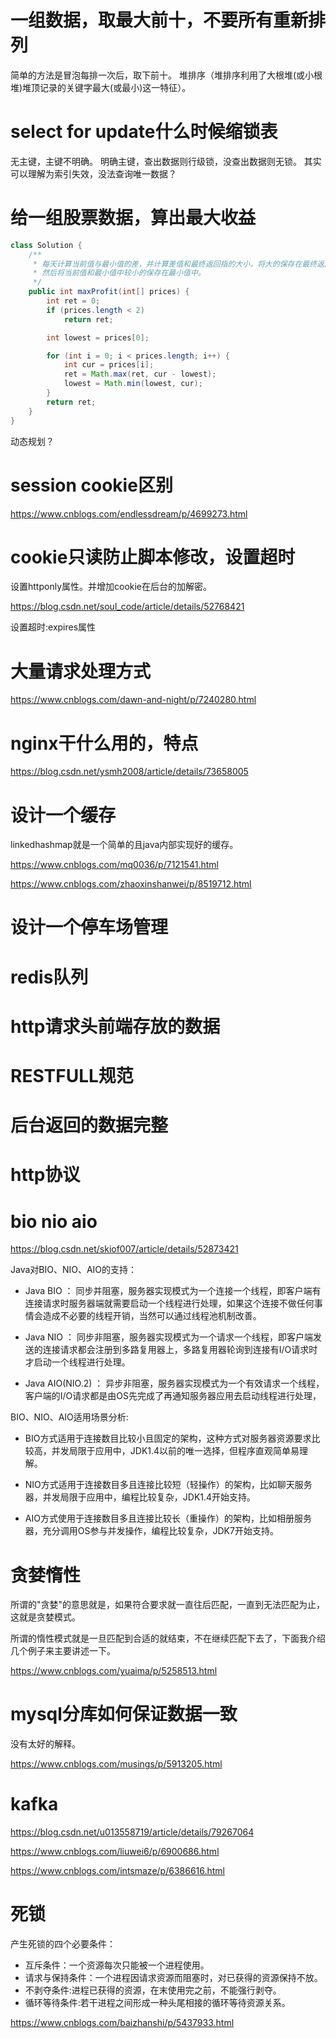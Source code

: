 一组数据，取最大前十，不要所有重新排列 
===
简单的方法是冒泡每排一次后，取下前十。
堆排序（堆排序利用了大根堆(或小根堆)堆顶记录的关键字最大(或最小)这一特征）。


select for update什么时候缩锁表
===
无主键，主键不明确。
明确主键，查出数据则行级锁，没查出数据则无锁。
其实可以理解为索引失效，没法查询唯一数据？


给一组股票数据，算出最大收益
===
```java
class Solution {
    /**
     * 每天计算当前值与最小值的差，并计算差值和最终返回指的大小，将大的保存在最终返回值。
     * 然后将当前值和最小值中较小的保存在最小值中。
     */
    public int maxProfit(int[] prices) {
        int ret = 0;
        if (prices.length < 2)
            return ret;

        int lowest = prices[0];

        for (int i = 0; i < prices.length; i++) {
            int cur = prices[i];
            ret = Math.max(ret, cur - lowest);
            lowest = Math.min(lowest, cur);
        }
        return ret;
    }
}
```

动态规划？

session cookie区别
===
https://www.cnblogs.com/endlessdream/p/4699273.html


cookie只读防止脚本修改，设置超时
===
设置httponly属性。并增加cookie在后台的加解密。

https://blog.csdn.net/soul_code/article/details/52768421

设置超时:expires属性


大量请求处理方式
===
https://www.cnblogs.com/dawn-and-night/p/7240280.html

nginx干什么用的，特点
===
https://blog.csdn.net/ysmh2008/article/details/73658005

设计一个缓存
===
linkedhashmap就是一个简单的且java内部实现好的缓存。

https://www.cnblogs.com/mq0036/p/7121541.html

https://www.cnblogs.com/zhaoxinshanwei/p/8519712.html


设计一个停车场管理
===

redis队列
===

http请求头前端存放的数据
===

RESTFULL规范
===

后台返回的数据完整
===

http协议
===

bio nio aio
===
https://blog.csdn.net/skiof007/article/details/52873421

Java对BIO、NIO、AIO的支持：

+ Java BIO ： 同步并阻塞，服务器实现模式为一个连接一个线程，即客户端有连接请求时服务器端就需要启动一个线程进行处理，如果这个连接不做任何事情会造成不必要的线程开销，当然可以通过线程池机制改善。

+ Java NIO ： 同步非阻塞，服务器实现模式为一个请求一个线程，即客户端发送的连接请求都会注册到多路复用器上，多路复用器轮询到连接有I/O请求时才启动一个线程进行处理。

+ Java AIO(NIO.2) ： 异步非阻塞，服务器实现模式为一个有效请求一个线程，客户端的I/O请求都是由OS先完成了再通知服务器应用去启动线程进行处理，

BIO、NIO、AIO适用场景分析:

+ BIO方式适用于连接数目比较小且固定的架构，这种方式对服务器资源要求比较高，并发局限于应用中，JDK1.4以前的唯一选择，但程序直观简单易理解。

+ NIO方式适用于连接数目多且连接比较短（轻操作）的架构，比如聊天服务器，并发局限于应用中，编程比较复杂，JDK1.4开始支持。

+ AIO方式使用于连接数目多且连接比较长（重操作）的架构，比如相册服务器，充分调用OS参与并发操作，编程比较复杂，JDK7开始支持。


贪婪惰性
===
所谓的"贪婪"的意思就是，如果符合要求就一直往后匹配，一直到无法匹配为止，这就是贪婪模式。

所谓的惰性模式就是一旦匹配到合适的就结束，不在继续匹配下去了，下面我介绍几个例子来主要讲述一下。

https://www.cnblogs.com/yuaima/p/5258513.html

mysql分库如何保证数据一致
===
没有太好的解释。

https://www.cnblogs.com/musings/p/5913205.html

kafka
===
https://blog.csdn.net/u013558719/article/details/79267064

https://www.cnblogs.com/liuwei6/p/6900686.html

https://www.cnblogs.com/intsmaze/p/6386616.html


死锁
===
产生死锁的四个必要条件：

+ 互斥条件：一个资源每次只能被一个进程使用。
+ 请求与保持条件：一个进程因请求资源而阻塞时，对已获得的资源保持不放。
+ 不剥夺条件:进程已获得的资源，在末使用完之前，不能强行剥夺。
+ 循环等待条件:若干进程之间形成一种头尾相接的循环等待资源关系。

https://www.cnblogs.com/baizhanshi/p/5437933.html

